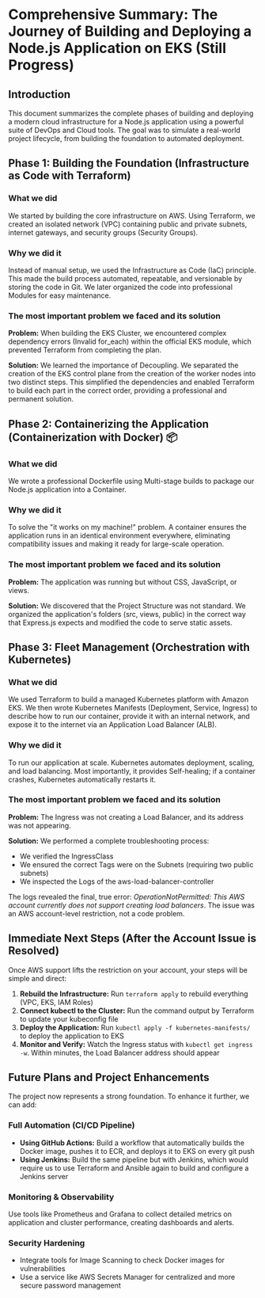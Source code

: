 # Comprehensive Summary: The Journey of Building and Deploying a Node.js Application on EKS (Still Progress)

## Introduction

This document summarizes the complete phases of building and deploying a modern cloud infrastructure for a Node.js application using a powerful suite of DevOps and Cloud tools. The goal was to simulate a real-world project lifecycle, from building the foundation to automated deployment.

## Phase 1: Building the Foundation (Infrastructure as Code with Terraform)

### What we did
We started by building the core infrastructure on AWS. Using Terraform, we created an isolated network (VPC) containing public and private subnets, internet gateways, and security groups (Security Groups).

### Why we did it
Instead of manual setup, we used the Infrastructure as Code (IaC) principle. This made the build process automated, repeatable, and versionable by storing the code in Git. We later organized the code into professional Modules for easy maintenance.

### The most important problem we faced and its solution
**Problem:** When building the EKS Cluster, we encountered complex dependency errors (Invalid for_each) within the official EKS module, which prevented Terraform from completing the plan.

**Solution:** We learned the importance of Decoupling. We separated the creation of the EKS control plane from the creation of the worker nodes into two distinct steps. This simplified the dependencies and enabled Terraform to build each part in the correct order, providing a professional and permanent solution.

## Phase 2: Containerizing the Application (Containerization with Docker) 📦

### What we did
We wrote a professional Dockerfile using Multi-stage builds to package our Node.js application into a Container.

### Why we did it
To solve the "it works on my machine!" problem. A container ensures the application runs in an identical environment everywhere, eliminating compatibility issues and making it ready for large-scale operation.

### The most important problem we faced and its solution
**Problem:** The application was running but without CSS, JavaScript, or views.

**Solution:** We discovered that the Project Structure was not standard. We organized the application's folders (src, views, public) in the correct way that Express.js expects and modified the code to serve static assets.

## Phase 3: Fleet Management (Orchestration with Kubernetes)

### What we did
We used Terraform to build a managed Kubernetes platform with Amazon EKS. We then wrote Kubernetes Manifests (Deployment, Service, Ingress) to describe how to run our container, provide it with an internal network, and expose it to the internet via an Application Load Balancer (ALB).

### Why we did it
To run our application at scale. Kubernetes automates deployment, scaling, and load balancing. Most importantly, it provides Self-healing; if a container crashes, Kubernetes automatically restarts it.

### The most important problem we faced and its solution
**Problem:** The Ingress was not creating a Load Balancer, and its address was not appearing.

**Solution:** We performed a complete troubleshooting process:
- We verified the IngressClass
- We ensured the correct Tags were on the Subnets (requiring two public subnets)
- We inspected the Logs of the aws-load-balancer-controller

The logs revealed the final, true error: *OperationNotPermitted: This AWS account currently does not support creating load balancers*. The issue was an AWS account-level restriction, not a code problem.

## Immediate Next Steps (After the Account Issue is Resolved)

Once AWS support lifts the restriction on your account, your steps will be simple and direct:

1. **Rebuild the Infrastructure:** Run `terraform apply` to rebuild everything (VPC, EKS, IAM Roles)
2. **Connect kubectl to the Cluster:** Run the command output by Terraform to update your kubeconfig file
3. **Deploy the Application:** Run `kubectl apply -f kubernetes-manifests/` to deploy the application to EKS
4. **Monitor and Verify:** Watch the Ingress status with `kubectl get ingress -w`. Within minutes, the Load Balancer address should appear

## Future Plans and Project Enhancements

The project now represents a strong foundation. To enhance it further, we can add:

### Full Automation (CI/CD Pipeline)
- **Using GitHub Actions:** Build a workflow that automatically builds the Docker image, pushes it to ECR, and deploys it to EKS on every git push
- **Using Jenkins:** Build the same pipeline but with Jenkins, which would require us to use Terraform and Ansible again to build and configure a Jenkins server

### Monitoring & Observability
Use tools like Prometheus and Grafana to collect detailed metrics on application and cluster performance, creating dashboards and alerts.

### Security Hardening
- Integrate tools for Image Scanning to check Docker images for vulnerabilities
- Use a service like AWS Secrets Manager for centralized and more secure password management
